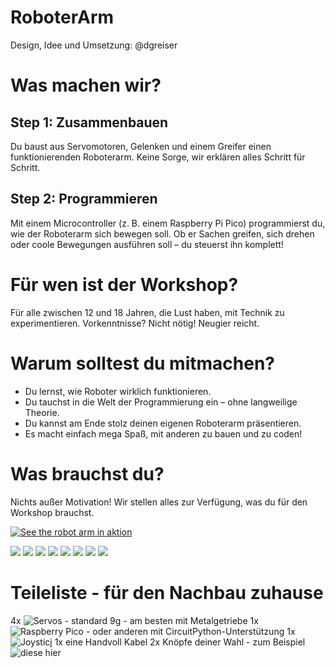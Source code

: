 # RoboterArm

Design, Idee und Umsetzung: @dgreiser 

# Was machen wir?
## Step 1: Zusammenbauen
Du baust aus Servomotoren, Gelenken und einem Greifer einen funktionierenden Roboterarm. Keine Sorge, wir erklären alles Schritt für Schritt.

## Step 2: Programmieren
Mit einem Microcontroller (z. B. einem Raspberry Pi Pico) programmierst du, wie der Roboterarm sich bewegen soll. Ob er Sachen greifen, sich drehen oder coole Bewegungen ausführen soll – du steuerst ihn komplett!

# Für wen ist der Workshop?
Für alle zwischen 12 und 18 Jahren, die Lust haben, mit Technik zu experimentieren. Vorkenntnisse? Nicht nötig! Neugier reicht.

# Warum solltest du mitmachen?
- Du lernst, wie Roboter wirklich funktionieren.
- Du tauchst in die Welt der Programmierung ein – ohne langweilige Theorie.
- Du kannst am Ende stolz deinen eigenen Roboterarm präsentieren.
- Es macht einfach mega Spaß, mit anderen zu bauen und zu coden!

# Was brauchst du?
Nichts außer Motivation! Wir stellen alles zur Verfügung, was du für den Workshop brauchst.


[![See the robot arm in aktion](https://img.youtube.com/vi/oafrhNWhoxY/0.jpg)](https://www.youtube.com/watch?v=oafrhNWhoxY)

![](photos/IMG_6435.jpg)
![](photos/IMG_6436.jpg)
![](photos/IMG_6437.jpg)
![](photos/IMG_6438.jpg)
![](photos/IMG_6439.jpg)
![](photos/IMG_6441.jpg)
![](photos/IMG_6442.jpg)
![](photos/IMG_6443.jpg)

# Teileliste - für den Nachbau zuhause

4x ![Servos](https://www.roboter-bausatz.de/p/mg90s-micro-servo-motor) - standard 9g - am besten mit Metalgetriebe
1x ![Raspberry Pico](https://www.roboter-bausatz.de/p/raspberry-pi-pico-rp2040) - oder anderen mit CircuitPython-Unterstützung
1x ![Joysticj](https://www.roboter-bausatz.de/p/joystick-modul-2-achsen)
1x eine Handvoll Kabel 
2x Knöpfe deiner Wahl - zum Beispiel ![diese hier](https://www.roboter-bausatz.de/p/drucktaster-smd-tht-sortiment-460-stueck-24-groessen) 
